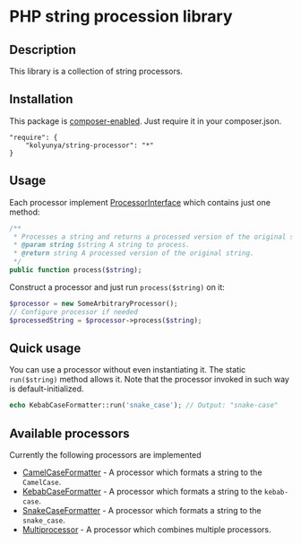 # PHP string procession library

## Description
This library is a collection of string processors.

## Installation

This package is [composer-enabled](https://packagist.org/packages/kolyunya/string-processor). Just require it in your composer.json.
~~~
"require": {
    "kolyunya/string-processor": "*"
}
~~~

## Usage
Each processor implement [ProcessorInterface](https://github.com/Kolyunya/string-processor/blob/master/sources/ProcessorInterface.php) which contains just one method:
~~~php
/**
 * Processes a string and returns a processed version of the original string.
 * @param string $string A string to process.
 * @return string A processed version of the original string.
 */
public function process($string);
~~~

Construct a processor and just run `process($string)` on it:
~~~php
$processor = new SomeArbitraryProcessor();
// Configure processor if needed
$processedString = $processor->process($string);
~~~

## Quick usage
You can use a processor without even instantiating it. The static `run($string)` method allows it. Note that the processor invoked in such way is default-initialized.
~~~php
echo KebabCaseFormatter::run('snake_case'); // Output: "snake-case"
~~~

## Available processors
Currently the following processors are implemented
* [CamelCaseFormatter](https://github.com/Kolyunya/string-processor/blob/master/sources/CaseSwitcher/CamelCaseFormatter.php) - A processor which formats a string to the `CamelCase`.
* [KebabCaseFormatter](https://github.com/Kolyunya/string-processor/blob/master/sources/CaseSwitcher/KebabCaseFormatter.php) - A processor which formats a string to the `kebab-case`.
* [SnakeCaseFormatter](https://github.com/Kolyunya/string-processor/blob/master/sources/CaseSwitcher/SnakeCaseFormatter.php) - A processor which formats a string to the `snake_case`.
* [Multiprocessor](https://github.com/Kolyunya/string-processor/blob/master/sources/Multiprocessor.php) - A processor which combines multiple processors.
